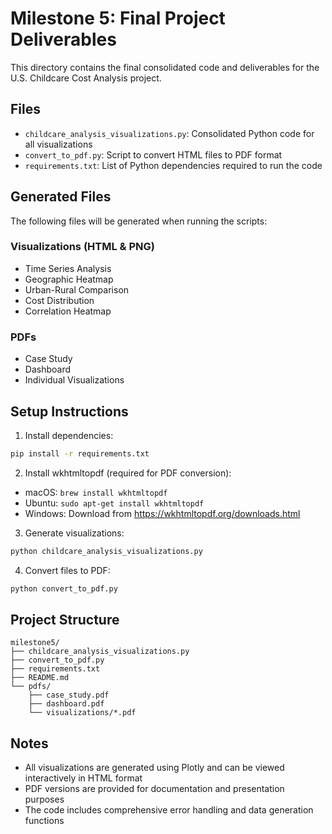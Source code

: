 # Milestone 5: Final Project Deliverables

This directory contains the final consolidated code and deliverables for the U.S. Childcare Cost Analysis project.

## Files

- `childcare_analysis_visualizations.py`: Consolidated Python code for all visualizations
- `convert_to_pdf.py`: Script to convert HTML files to PDF format
- `requirements.txt`: List of Python dependencies required to run the code

## Generated Files

The following files will be generated when running the scripts:

### Visualizations (HTML & PNG)
- Time Series Analysis
- Geographic Heatmap
- Urban-Rural Comparison
- Cost Distribution
- Correlation Heatmap

### PDFs
- Case Study
- Dashboard
- Individual Visualizations

## Setup Instructions

1. Install dependencies:
```bash
pip install -r requirements.txt
```

2. Install wkhtmltopdf (required for PDF conversion):
- macOS: `brew install wkhtmltopdf`
- Ubuntu: `sudo apt-get install wkhtmltopdf`
- Windows: Download from https://wkhtmltopdf.org/downloads.html

3. Generate visualizations:
```bash
python childcare_analysis_visualizations.py
```

4. Convert files to PDF:
```bash
python convert_to_pdf.py
```

## Project Structure

```
milestone5/
├── childcare_analysis_visualizations.py
├── convert_to_pdf.py
├── requirements.txt
├── README.md
└── pdfs/
    ├── case_study.pdf
    ├── dashboard.pdf
    └── visualizations/*.pdf
```

## Notes

- All visualizations are generated using Plotly and can be viewed interactively in HTML format
- PDF versions are provided for documentation and presentation purposes
- The code includes comprehensive error handling and data generation functions 